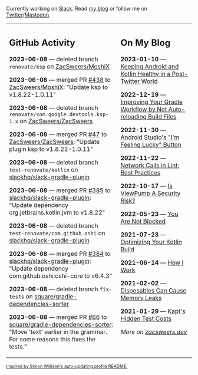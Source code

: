 Currently working on [Slack](https://slack.com/). Read [my blog](https://zacsweers.dev/) or follow me on [Twitter](https://twitter.com/ZacSweers)/[Mastodon](https://hachyderm.io/@ZacSweers).

<table><tr><td valign="top" width="60%">

## GitHub Activity
<!-- githubActivity starts -->
**2023-06-08** — deleted branch `renovate/ksp` on [ZacSweers/MoshiX](https://github.com/ZacSweers/MoshiX)

**2023-06-08** — merged PR [#438](https://github.com/ZacSweers/MoshiX/pull/438) to [ZacSweers/MoshiX](https://github.com/ZacSweers/MoshiX): "Update ksp to v1.8.22-1.0.11"

**2023-06-08** — deleted branch `renovate/com.google.devtools.ksp-1.x` on [ZacSweers/ZacSweers](https://github.com/ZacSweers/ZacSweers)

**2023-06-08** — merged PR [#47](https://github.com/ZacSweers/ZacSweers/pull/47) to [ZacSweers/ZacSweers](https://github.com/ZacSweers/ZacSweers): "Update plugin ksp to v1.8.22-1.0.11"

**2023-06-08** — deleted branch `test-renovate/kotlin` on [slackhq/slack-gradle-plugin](https://github.com/slackhq/slack-gradle-plugin)

**2023-06-08** — merged PR [#385](https://github.com/slackhq/slack-gradle-plugin/pull/385) to [slackhq/slack-gradle-plugin](https://github.com/slackhq/slack-gradle-plugin): "Update dependency org.jetbrains.kotlin.jvm to v1.8.22"

**2023-06-08** — deleted branch `test-renovate/com.github.oshi` on [slackhq/slack-gradle-plugin](https://github.com/slackhq/slack-gradle-plugin)

**2023-06-08** — merged PR [#384](https://github.com/slackhq/slack-gradle-plugin/pull/384) to [slackhq/slack-gradle-plugin](https://github.com/slackhq/slack-gradle-plugin): "Update dependency com.github.oshi:oshi-core to v6.4.3"

**2023-06-08** — deleted branch `fix-tests` on [square/gradle-dependencies-sorter](https://github.com/square/gradle-dependencies-sorter)

**2023-06-08** — merged PR [#66](https://github.com/square/gradle-dependencies-sorter/pull/66) to [square/gradle-dependencies-sorter](https://github.com/square/gradle-dependencies-sorter): "Move 'text' earlier in the grammar. For some reasons this fixes the tests."
<!-- githubActivity ends -->
</td><td valign="top" width="40%">

## On My Blog
<!-- blog starts -->
**2023-01-10** — [Keeping Android and Kotlin Healthy in a Post-Twitter World](https://www.zacsweers.dev/keeping-android-healthy/)

**2022-12-19** — [Improving Your Gradle Workflow by Not Auto-reloading Build Files](https://www.zacsweers.dev/improving-your-workflow-by-not-auto-reloading-build-files/)

**2022-11-30** — [Android Studio's "I'm Feeling Lucky" Button](https://www.zacsweers.dev/android-studios-im-feeling-lucky-button/)

**2022-11-22** — [Network Calls in Lint: Best Practices](https://www.zacsweers.dev/network-calls-in-lint-best-practices/)

**2022-10-17** — [Is ViewPump A Security Risk?](https://www.zacsweers.dev/is-viewpump-a-security-risk/)

**2022-05-23** — [You Are Not Blocked](https://www.zacsweers.dev/you-are-not-blocked/)

**2021-07-23** — [Optimizing Your Kotlin Build](https://www.zacsweers.dev/optimizing-your-kotlin-build/)

**2021-06-14** — [How I Work](https://www.zacsweers.dev/how-i-work/)

**2021-02-02** — [Disposables Can Cause Memory Leaks](https://www.zacsweers.dev/disposables-can-cause-memory-leaks/)

**2021-01-29** — [Kapt's Hidden Test Costs](https://www.zacsweers.dev/kapts-hidden-test-costs/)
<!-- blog ends -->
_More on [zacsweers.dev](https://zacsweers.dev/)_
</td></tr></table>

<sub><a href="https://simonwillison.net/2020/Jul/10/self-updating-profile-readme/">Inspired by Simon Willison's auto-updating profile README.</a></sub>